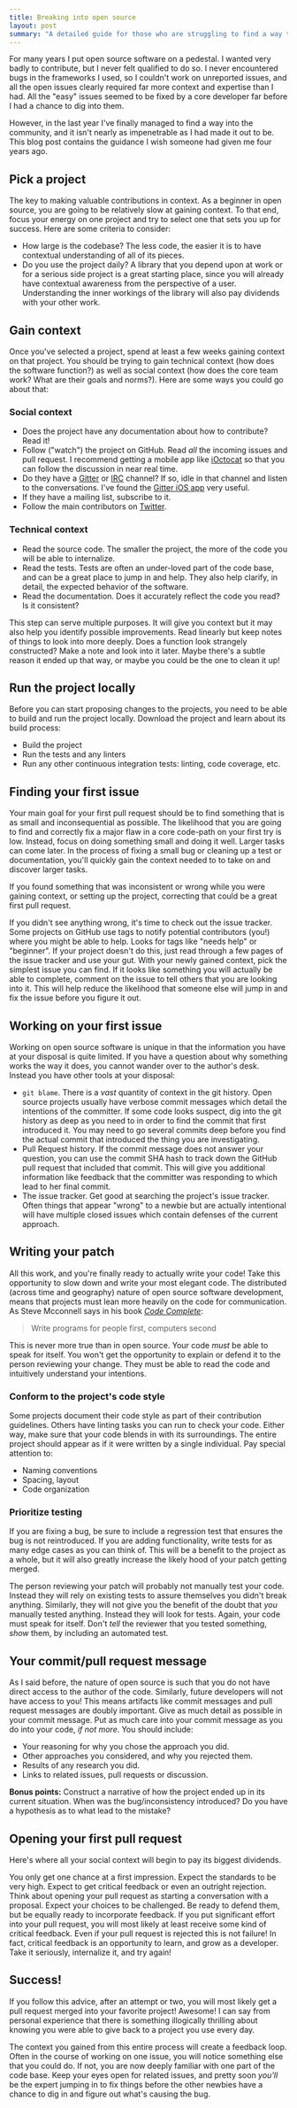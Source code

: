 ```yaml
---
title: Breaking into open source
layout: post
summary: "A detailed guide for those who are struggling to find a way to contribute to open source"
---
```


For many years I put open source software on a pedestal. I wanted very badly to
contribute, but I never felt qualified to do so. I never encountered bugs in
the frameworks I used, so I couldn't work on unreported issues, and all the
open issues clearly required far more context and expertise than I had. All the
"easy" issues seemed to be fixed by a core developer far before I had a chance
to dig into them.

However, in the last year I've finally managed to find a way into the
community, and it isn't nearly as impenetrable as I had made it out to be. This
blog post contains the guidance I wish someone had given me four years ago.

## Pick a project

The key to making valuable contributions in context. As a beginner in open
source, you are going to be relatively slow at gaining context. To that end,
focus your energy on one project and try to select one that sets you up for
success. Here are some criteria to consider:

* How large is the codebase? The less code, the easier it is to have contextual
  understanding of all of its pieces.
* Do you use the project daily? A library that you depend upon at work or for
  a serious side project is a great starting place, since you will already have
  contextual awareness from the perspective of a user. Understanding the inner
  workings of the library will also pay dividends with your other work.

## Gain context

Once you've selected a project, spend at least a few weeks gaining context on
that project. You should be trying to gain technical context (how does the
software function?) as well as social context (how does the core team work?
What are their goals and norms?). Here are some ways you could go about that:

### Social context

* Does the project have any documentation about how to contribute? Read it!
* Follow ("watch") the project on GitHub. Read _all_ the incoming issues and
  pull request. I recommend getting a mobile app like [iOctocat] so that you
  can follow the discussion in near real time.
* Do they have a [Gitter] or [IRC] channel? If so, idle in that channel and
  listen to the conversations. I've found the [Gitter iOS app] very useful.
* If they have a mailing list, subscribe to it.
* Follow the main contributors on [Twitter].

### Technical context

* Read the source code. The smaller the project, the more of the code you will
  be able to internalize.
* Read the tests. Tests are often an under-loved part of the code base, and can
  be a great place to jump in and help. They also help clarify, in detail, the
  expected behavior of the software.
* Read the documentation. Does it accurately reflect the code you read? Is it
  consistent?

This step can serve multiple purposes. It will give you context but it may also
help you identify possible improvements. Read linearly but keep notes of things
to look into more deeply. Does a function look strangely constructed?  Make
a note and look into it later. Maybe there's a subtle reason it ended up that
way, or maybe you could be the one to clean it up!

## Run the project locally

Before you can start proposing changes to the projects, you need to be able to
build and run the project locally. Download the project and learn about its
build process:

* Build the project
* Run the tests and any linters
* Run any other continuous integration tests: linting, code coverage, etc.

## Finding your first issue

Your main goal for your first pull request should be to find something that is
as small and inconsequential as possible. The likelihood that you are going to
find and correctly fix a major flaw in a core code-path on your first try is
low. Instead, focus on doing something small and doing it well. Larger tasks
can come later. In the process of fixing a small bug or cleaning up a test or
documentation, you'll quickly gain the context needed to to take on and
discover larger tasks.

If you found something that was inconsistent or wrong while you were gaining
context, or setting up the project, correcting that could be a great first pull
request.

If you didn't see anything wrong, it's time to check out the issue tracker.
Some projects on GitHub use tags to notify potential contributors (you!) where
you might be able to help. Looks for tags like "needs help" or "beginner". If
your project doesn't do this, just read through a few pages of the issue
tracker and use your gut. With your newly gained context, pick the simplest
issue you can find. If it looks like something you will actually be able to
complete, comment on the issue to tell others that you are looking into it.
This will help reduce the likelihood that someone else will jump in and fix the
issue before you figure it out.

## Working on your first issue

Working on open source software is unique in that the information you have at
your disposal is quite limited. If you have a question about why something
works the way it does, you cannot wander over to the author's desk. Instead you
have other tools at your disposal:

* `git blame`. There is a _vast_ quantity of context in the git history. Open
  source projects usually have verbose commit messages which detail the
  intentions of the committer. If some code looks suspect, dig into the git
  history as deep as you need to in order to find the commit that first
  introduced it. You may need to go several commits deep before you find the
  actual commit that introduced the thing you are investigating.
* Pull Request history. If the commit message does not answer your question,
  you can use the commit SHA hash to track down the GitHub pull request that
  included that commit. This will give you additional information like feedback
  that the committer was responding to which lead to her final commit.
* The issue tracker. Get good at searching the project's issue tracker. Often
  things that appear "wrong" to a newbie but are actually intentional will have
  multiple closed issues which contain defenses of the current approach.

## Writing your patch

All this work, and you're finally ready to actually write your code! Take this
opportunity to slow down and write your most elegant code. The distributed
(across time and geography) nature of open source software development, means
that projects must lean more heavily on the code for communication. As Steve
Mcconnell says in his book _[Code Complete]_:

> Write programs for people first, computers second

This is never more true than in open source. Your code _must_ be able to speak
for itself. You won't get the opportunity to explain or defend it to the person
reviewing your change. They must be able to read the code and intuitively
understand your intentions.

### Conform to the project's code style

Some projects document their code style as part of their contribution
guidelines. Others have linting tasks you can run to check your code. Either
way, make sure that your code blends in with its surroundings. The entire
project should appear as if it were written by a single individual. Pay special
attention to:

* Naming conventions
* Spacing, layout
* Code organization

### Prioritize testing

If you are fixing a bug, be sure to include a regression test that ensures the
bug is not reintroduced. If you are adding functionality, write tests for as
many edge cases as you can think of. This will be a benefit to the project as
a whole, but it will also greatly increase the likely hood of your patch
getting merged.

The person reviewing your patch will probably not manually test your code.
Instead they will rely on existing tests to assure themselves you didn't break
anything. Similarly, they will not give you the benefit of the doubt that _you_
manually tested anything. Instead they will look for tests. Again, your code
must speak for itself. Don't _tell_ the reviewer that you tested something,
_show_ them, by including an automated test.

## Your commit/pull request message

As I said before, the nature of open source is such that you do not have direct
access to the author of the code. Similarly, future developers will not have
access to you! This means artifacts like commit messages and pull request
messages are doubly important. Give as much detail as possible in your commit
message. Put as much care into your commit message as you do into your code,
_if not more_. You should include:

* Your reasoning for why you chose the approach you did.
* Other approaches you considered, and why you rejected them.
* Results of any research you did.
* Links to related issues, pull requests or discussion.

__Bonus points:__ Construct a narrative of how the project ended up in its
current situation. When was the bug/inconsistency introduced? Do you have
a hypothesis as to what lead to the mistake?

## Opening your first pull request

Here's where all your social context will begin to pay its biggest dividends.

You only get one chance at a first impression. Expect the standards to be very
high. Expect to get critical feedback or even an outright rejection. Think
about opening your pull request as starting a conversation with a proposal.
Expect your choices to be challenged. Be ready to defend them, but be equally
ready to incorporate feedback. If you put significant effort into your pull
request, you will most likely at least receive some kind of critical feedback.
Even if your pull request is rejected this is not failure! In fact, critical
feedback is an opportunity to learn, and grow as a developer. Take it
seriously, internalize it, and try again!

## Success!

If you follow this advice, after an attempt or two, you will most likely get
a pull request merged into your favorite project! Awesome! I can say from
personal experience that there is something illogically thrilling about knowing
you were able to give back to a project you use every day.

The context you gained from this entire process will create a feedback loop.
Often in the course of working on one issue, you will notice something else
that you could do. If not, you are now deeply familiar with one part of the
code base. Keep your eyes open for related issues, and pretty soon _you'll_ be
the expert jumping in to fix things before the other newbies have a chance to
dig in and figure out what's causing the bug.

[iOctocat]: https://ioctocat.com/
[Gitter]: https://gitter.im/
[IRC]: https://en.wikipedia.org/wiki/Internet_Relay_Chat
[Gitter iOS App]: https://search.itunes.apple.com/WebObjects/MZContentLink.woa/wa/link?mt=8&path=apps%2fgitter
[Twitter]: https://twitter.com
[Code Complete]: http://cc2e.com/
